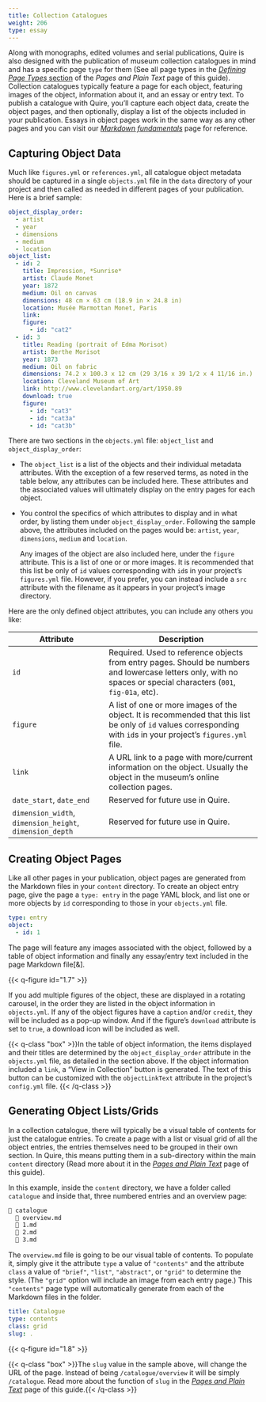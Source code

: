 ```yaml
---
title: Collection Catalogues
weight: 206
type: essay
---
```


Along with monographs, edited volumes and serial publications, Quire is also designed with the publication of museum collection catalogues in mind and has a specific page `type` for them (See all page types in the [*Defining Page Types* section](../pages-plain-text/#defining-page-types) of the *Pages and Plain Text* page of this guide). Collection catalogues typically feature a page for each object, featuring images of the object, information about it, and an essay or entry text. To publish a catalogue with Quire, you’ll capture each object data, create the object pages, and then optionally, display a list of the objects included in your publication. Essays in object pages work in the same way as any other pages and you can visit our [*Markdown fundamentals*](/fundamentals/markdown/) page for reference.

## Capturing Object Data

Much like `figures.yml` or `references.yml`, all catalogue object metadata should be captured in a single `objects.yml` file in the `data` directory of your project and then called as needed in different pages of your publication. Here is a brief sample:

```yaml
object_display_order:
  - artist
  - year
  - dimensions
  - medium
  - location
object_list:
  - id: 2
    title: Impression, *Sunrise*
    artist: Claude Monet
    year: 1872
    medium: Oil on canvas
    dimensions: 48 cm × 63 cm (18.9 in × 24.8 in)
    location: Musée Marmottan Monet, Paris
    link:
    figure:
      - id: "cat2"
  - id: 3
    title: Reading (portrait of Edma Morisot)
    artist: Berthe Morisot
    year: 1873
    medium: Oil on fabric
    dimensions: 74.2 x 100.3 x 12 cm (29 3/16 x 39 1/2 x 4 11/16 in.)
    location: Cleveland Museum of Art
    link: http://www.clevelandart.org/art/1950.89
    download: true
    figure:
      - id: "cat3"
      - id: "cat3a"
      - id: "cat3b"
```

There are two sections in the `objects.yml` file: `object_list` and `object_display_order`:

- The `object_list` is a list of the objects and their individual metadata attributes. With the exception of a few reserved terms, as noted in the table below, any attributes can be included here. These attributes and the associated values will ultimately display on the entry pages for each object.

- You control the specifics of which attributes to display and in what order, by listing them under `object_display_order`. Following the sample above, the attributes included on the pages would be: `artist`, `year`, `dimensions`, `medium` and `location`.

  Any images of the object are also included here, under the `figure` attribute. This is a list of one or or more images. It is recommended that this list be only of `id` values corresponding with `id`s in your project’s `figures.yml` file. However, if you prefer, you can instead include a `src` attribute with the filename as it appears in your project’s image directory.

Here are the only defined object attributes, you can include any others you like:

| Attribute | Description |
| --- | --- |
| `id` | Required. Used to reference objects from entry pages. Should be numbers and lowercase letters only, with no spaces or special characters (`001`, `fig-01a`, etc). |
| `figure` | A list of one or more images of the object. It is recommended that this list be only of `id` values corresponding with `id`s in your project’s `figures.yml` file. |
| `link` | A URL link to a page with more/current information on the object. Usually the object in the museum’s online collection pages. |
| `date_start`, `date_end` | Reserved for future use in Quire. |
| `dimension_width`, `dimension_height`, `dimension_depth` | Reserved for future use in Quire. |

## Creating Object Pages

Like all other pages in your publication, object pages are generated from the Markdown files in your `content` directory. To create an object entry page, give the page a `type: entry` in the page YAML block, and list one or more objects by `id` corresponding to those in your `objects.yml` file.

```yaml
type: entry
object:
  - id: 1
```

The page will feature any images associated with the object, followed by a table of object information and finally any essay/entry text included in the page Markdown file[&].

{{< q-figure id="1.7" >}}

If you add multiple figures of the object, these are displayed in a rotating carousel, in the order they are listed in the object information in `objects.yml`. If any of the object figures have a `caption` and/or `credit`, they will be included as a pop-up window. And if the figure’s `download` attribute is set to `true`, a download icon will be included as well.

{{< q-class "box" >}}In the table of object information, the items displayed and their titles are determined by the `object_display_order` attribute in the `objects.yml` file, as detailed in the section above. If the object information included a `link`, a “View in Collection” button is generated. The text of this button can be customized with the `objectLinkText` attribute in the project’s `config.yml` file. {{< /q-class >}}

## Generating Object Lists/Grids

In a collection catalogue, there will typically be a visual table of contents for just the catalogue entries. To create a page with a list or visual grid of all the object entries, the entries themselves need to be grouped in their own section. In Quire, this means putting them in a sub-directory within the main `content` directory (Read more about it in the [*Pages and Plain Text*](../pages-plain-text/) page of this guide).

In this example, inside the `content` directory, we have a folder called `catalogue` and inside that, three numbered entries and an overview page:

```md
📁 catalogue
  📄 overview.md
  📄 1.md
  📄 2.md
  📄 3.md
```

The `overview.md` file is going to be our visual table of contents. To populate it, simply give it the attribute `type` a value of `"contents"` and the attribute `class` a value of  `"brief"`, `"list"`, `"abstract"`, or `"grid"` to determine the style. (The `"grid"` option will include an image from each entry page.) This `"contents"` page type will automatically generate from each of the Markdown files in the folder.

```yaml
title: Catalogue
type: contents
class: grid
slug: .
```

{{< q-figure id="1.8" >}}

{{< q-class "box" >}}The `slug` value in the sample above, will change the URL of the page. Instead of being `/catalogue/overview` it will be simply `/catalogue`. Read more about the function of `slug` in the [*Pages and Plain Text*](../pages-plain-text/) page of this guide.{{< /q-class >}}
